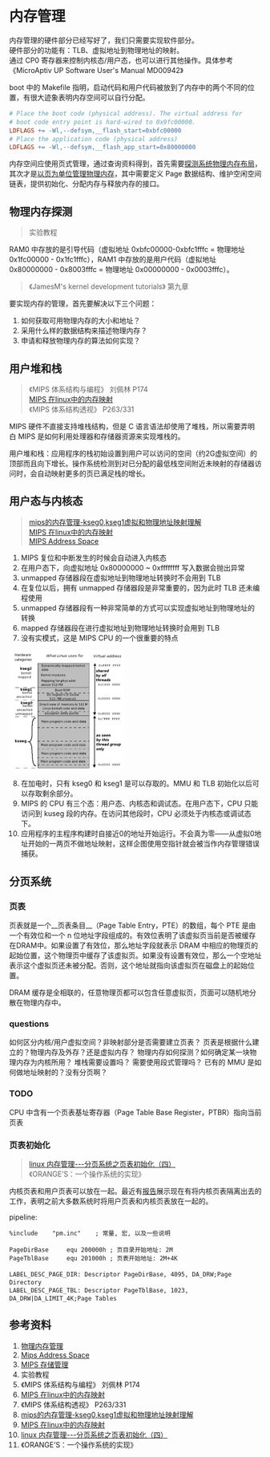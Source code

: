 # 内存管理

内存管理的硬件部分已经写好了，我们只需要实现软件部分。  
硬件部分的功能有：TLB、虚拟地址到物理地址的映射。  
通过 CP0 寄存器来控制内核态/用户态，也可以进行其他操作。具体参考《MicroAptiv UP Software User's Manual MD00942》

boot 中的 Makefile 指明，启动代码和用户代码被放到了内存中的两个不同的位置，有很大迹象表明内存空间可以自行分配。
```makefile
# Place the boot code (physical address). The virtual address for
# boot code entry point is hard-wired to 0x9fc00000.
LDFLAGS += -Wl,--defsym,__flash_start=0xbfc00000
# Place the application code (physical address)
LDFLAGS += -Wl,--defsym,__flash_app_start=0x80000000
```

内存空间应使用页式管理，通过查询资料得到，首先需要[探测系统物理内存布局](https://chyyuu.gitbooks.io/ucore_os_docs/content/lab2/lab2_3_3_2_search_phymem_layout.html)，其次才是[以页为单位管理物理内存](https://chyyuu.gitbooks.io/ucore_os_docs/content/lab2/lab2_3_3_3_phymem_pagelevel.html)，其中需要定义 Page 数据结构、维护空闲空间链表，提供初始化、分配内存与释放内存的接口。

## 物理内存探测

> 实验教程

RAM0 中存放的是引导代码（虚拟地址 0xbfc00000-0xbfc1fffc = 物理地址 0x1fc00000 - 0x1fc1fffc），RAM1 中存放的是用户代码（虚拟地址 0x80000000 - 0x8003fffc = 物理地址 0x00000000 - 0x0003fffc）。

> 《JamesM's kernel development tutorials》 第九章  

要实现内存的管理，首先要解决以下三个问题：

1. 如何获取可用物理内存的大小和地址？
2. 采用什么样的数据结构来描述物理内存？
3. 申请和释放物理内存的算法如何实现？

## 用户堆和栈

> 《MIPS 体系结构与编程》 刘佩林 P174  
> [MIPS 在linux中的内存映射](http://www.voidcn.com/article/p-fpioowtl-tp.html)  
> 《MIPS 体系结构透视》 P263/331

MIPS 硬件不直接支持堆栈结构，但是 C 语言语法却使用了堆栈，所以需要弄明白 MIPS 是如何利用处理器和存储器资源来实现堆栈的。

用户堆和栈：应用程序的栈初始设置到用户可以访问的空间（约2G虚拟空间）的顶部而且向下增长。操作系统检测到对已分配的最低栈空间附近未映射的存储器访问时，会自动映射更多的页已满足栈的增长。

## 用户态与内核态

> [mips的内存管理-kseg0,kseg1虚拟和物理地址映射理解](http://blog.chinaunix.net/uid-20564848-id-74683.html)  
> [MIPS 在linux中的内存映射](http://www.voidcn.com/article/p-fpioowtl-tp.html)  
> [MIPS Address Space](http://www.johnloomis.org/microchip/pic32/memory/memory.html)  

1. MIPS 复位和中断发生的时候会自动进入内核态  
2. 在用户态下，向虚拟地址 0x80000000 ~ 0xffffffff 写入数据会抛出异常  
3. unmapped 存储器段在虚拟地址到物理地址转换时不会用到 TLB  
4. 在复位以后，拥有 unmapped 存储器段是非常重要的，因为此时 TLB 还未编程使用  
5. unmapped 存储器段有一种非常简单的方式可以实现虚拟地址到物理地址的转换  
6. mapped 存储器段在进行虚拟地址到物理地址转换时会用到 TLB
7. 没有实模式，这是 MIPS CPU 的一个很重要的特点


<!-- ![内存布局](fig/内存布局.png) -->
<img src="fig/内存布局.png" width = "230" div align=center />

8. 在加电时，只有 kseg0 和 kseg1 是可以存取的。MMU 和 TLB 初始化以后可以存取剩余部分。
9. MIPS 的 CPU 有三个态：用户态、内核态和调试态。在用户态下，CPU 只能访问到 kuseg 段的内存。在访问其他段时，CPU 必须处于内核态或调试态下。
10. 应用程序的主程序构建时自接近0的地址开始运行。不会真为零——从虚拟0地址开始的一两页不做地址映射，这样企图使用空指针就会被当作内存管理错误捕获。

## 分页系统

### 页表

页表就是一个__页表条目__（Page Table Entry，PTE）的数组，每个 PTE 是由一个有效位和一个 n 位地址字段组成的。有效位表明了该虚拟页当前是否被缓存在DRAM中。如果设置了有效位，那么地址字段就表示 DRAM 中相应的物理页的起始位置，这个物理页中缓存了该虚拟页。如果没有设置有效位，那么一个空地址表示这个虚拟页还未被分配。否则，这个地址就指向该虚拟页在磁盘上的起始位置。

DRAM 缓存是全相联的，任意物理页都可以包含任意虚拟页，页面可以随机地分散在物理内存中。

### questions

如何区分内核/用户虚拟空间？非映射部分是否需要建立页表？
页表是根据什么建立的？物理内存及外存？还是虚拟内存？
物理内存如何探测？如何确定某一块物理内存为内核所用？
堆栈需要设置吗？
需要使用段式管理吗？
已有的 MMU 是如何做地址映射的？没有分页啊？

### TODO

CPU 中含有一个页表基址寄存器（Page Table Base Register，PTBR）指向当前页表


### 页表初始化

> [linux 内存管理---分页系统之页表初始化（四）](https://blog.csdn.net/whuzm08/article/details/80184175)  
> 《ORANGE’S：一个操作系统的实现》

内核页表和用户页表可以放在一起。最近有[报告](https://linux.cn/article-9201-1.html)展示现在有将内核页表隔离出去的工作，表明之前大多数系统时将用户页表和内核页表放在一起的。

pipeline: 


```
%include	"pm.inc"	; 常量, 宏, 以及一些说明

PageDirBase		equ	200000h	; 页目录开始地址: 2M
PageTblBase		equ	201000h	; 页表开始地址: 2M+4K

LABEL_DESC_PAGE_DIR: Descriptor PageDirBase, 4095, DA_DRW;Page Directory
LABEL_DESC_PAGE_TBL: Descriptor PageTblBase, 1023, DA_DRW|DA_LIMIT_4K;Page Tables

```

## 参考资料

1. [物理内存管理](https://chyyuu.gitbooks.io/ucore_os_docs/content/lab2.html)
2. [Mips Address Space](http://www.johnloomis.org/microchip/pic32/memory/memory.html)
3. [MIPS 存储管理](http://imgtec.eetrend.com/d6-imgtec/article/2014-02/1291.html)
4. 实验教程
5. 《MIPS 体系结构与编程》 刘佩林 P174
6. [MIPS 在linux中的内存映射](http://www.voidcn.com/article/p-fpioowtl-tp.html)
7. 《MIPS 体系结构透视》 P263/331
8. [mips的内存管理-kseg0,kseg1虚拟和物理地址映射理解](http://blog.chinaunix.net/uid-20564848-id-74683.html)
9. [MIPS 在linux中的内存映射](http://www.voidcn.com/article/p-fpioowtl-tp.html)
10. [linux 内存管理---分页系统之页表初始化（四）](https://blog.csdn.net/whuzm08/article/details/80184175)
11. 《ORANGE’S：一个操作系统的实现》